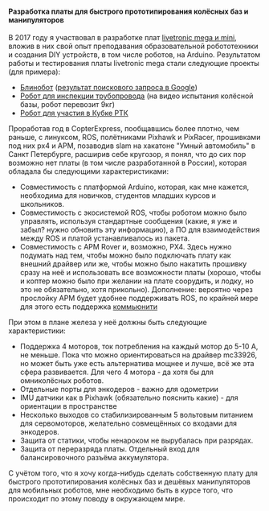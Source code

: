 #### Разработка платы для быстрого прототипирования колёсных баз и манипуляторов

В 2017 году я участвовал в разработке плат [livetronic mega и mini](http://livetronic.ru), вложив в них свой опыт преподавания образовательной робототехники и создания DIY устройств, в том числе роботов, на Arduino. Результатом работы и тестирования платы livetronic mega стали следующие проекты \(для примера\):

* [Блинобот](https://www.youtube.com/watch?v=0qteAq_iaYM) \([результат поискового запроса в Google](https://www.google.ru/search?client=opera&q=блинобот&sourceid=opera&ie=UTF-8&oe=UTF-8)\)
* [Робот для инспекции трубопровода](https://www.youtube.com/watch?v=H9Bn4JReLgU) \(на видео испытания колёсной базы, робот перевозит 9кг\)
* [Робот для участия в Кубке РТК](https://www.youtube.com/watch?v=fTTo48ckcp0)

Проработав год в CopterExpress, пообщавшись более плотно, чем раньше, с линуксом, ROS, полётниками Pixhawk и PixRacer, прошивками под них px4 и APM, позаводив slam на хакатоне "Умный автомобиль" в Санкт Петербурге, расширив себе кругозор, я понял, что до сих пор возможно нет платы \(в том числе разработанной в России\), которая обладала бы следующими характеристиками:

* Совместимость с платформой Arduino, которая, как мне кажется, необходима для новичков, студентов младших курсов и школьников.
* Совместимость с экосистемой ROS, чтобы роботом можно было управлять, используя стандартные сообщения \(какие, я уже и забыл? нужно обновить эту информацию\), а ПО для взаимодействия между ROS и платой устанавливалось из пакета.
* Совместимость с APM Rover и, возможно, PX4. Здесь нужно подумать над тем, чтобы можно было подключать плату как внешний драйвер или же, чтобы можно было накатить прошивку сразу на неё и использовать все возможности платы \(хорошо, чтобы и коптер можно было при желании на плате соорудить, и лодку, но это не обязательно, хотя прикольно\). Дополнение: вероятно через прослойку APM будет удобнее поддерживать ROS, по крайней мере для этого есть поддержка [коммьюнити](http://ardupilot.org/dev/docs/ros-slam.html)

При этом в плане железа у неё должны быть следующие характеристики:

* Поддержка 4 моторов, ток потребления на каждый мотор до 5-10 А, не меньше. Пока что можно ориентироваться на драйвер mc33926, но может быть уже есть альтернатива мощнее и лучше, всё же эта сфера развивается. Для чего 4 мотора - да хотя бы для омниколёсных роботов.
* Отдельные порты для энкодеров - важно для одометрии
* IMU датчики как в Pixhawk \(обязательно пояснить какие\) - для ориентации в пространстве
* Несколько выходов со стабилизированным 5 вольтовым питанием для сервомоторов, желательно совмещённых со входами для энкодеров.
* Защита от статики, чтобы ненароком не вырубалась при разрядах.
* Защита от переразряда платы. Отдельный вход для балансировочного разъёма аккумулятора.

С учётом того, что я хочу когда-нибудь сделать собственную плату для быстрого прототипирования колёсных баз и дешёвых манипуляторов для мобильных роботов, мне необходимо быть в курсе того, что происходит по этому поводу в окружающем мире.

